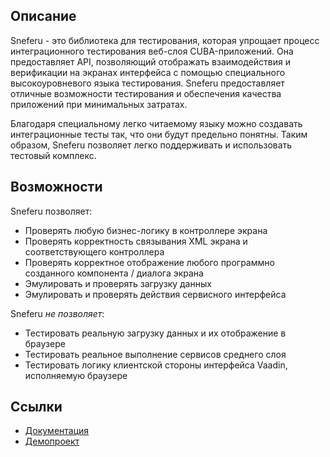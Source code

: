 ## Описание
 
Sneferu - это библиотека для тестирования, которая упрощает процесс интеграционного тестирования веб-слоя CUBA-приложений. Она предоставляет API, позволяющий отображать взаимодействия и верификации на экранах интерфейса с помощью специального высокоуровневого языка тестирования. Sneferu предоставляет отличные возможности тестирования и обеспечения качества приложений при минимальных затратах.
 
Благодаря специальному легко читаемому языку можно создавать интеграционные тесты так, что они будут предельно понятны. Таким образом, Sneferu позволяет легко поддерживать и использовать тестовый комплекс.
 
## Возможности
 
Sneferu позволяет:
 
- Проверять любую бизнес-логику в контроллере экрана
- Проверять корректность связывания XML экрана и соответствующего контроллера
- Проверять корректное отображение любого программно созданного компонента / диалога экрана
- Эмулировать и проверять загрузку данных
- Эмулировать и проверять действия сервисного интерфейса
 
Sneferu *не позволяет*:
 
- Тестировать реальную загрузку данных и их отображение в браузере
- Тестировать реальное выполнение сервисов среднего слоя
- Тестировать логику клиентской стороны интерфейса Vaadin, исполняемую браузере
 
## Ссылки
 
- [Документация](https://github.com/mariodavid/sneferu/blob/master/README.md)
- [Демопроект](https://github.com/mariodavid/cuba-petclinic-using-sneferu)